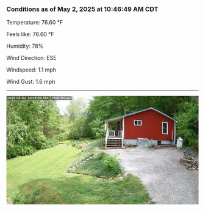 ### Conditions as of May 2, 2025 at 10:46:49 AM CDT 

Temperature: 76.60 &deg;F

Feels like: 76.60 &deg;F

Humidity: 78%

Wind Direction: ESE

Windspeed: 1.1 mph

Wind Gust: 1.6 mph

---

<img src="./images/latest.jpeg"/>


